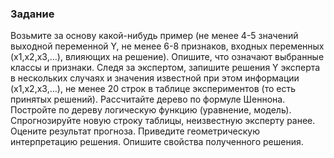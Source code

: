 ### Задание
Возьмите за основу какой-нибудь пример (не менее 4-5 значений выходной переменной Y, не менее 6-8 признаков, входных переменных (x1,x2,x3,…), влияющих на решение).
Опишите, что означают выбранные классы и признаки.
Следя за экспертом, запишите решения Y эксперта в нескольких случаях и значения известной при этом информации (x1,x2,x3,…), не менее 20 строк в таблице экспериментов (то есть принятых решений). 
Рассчитайте дерево по формуле Шеннона. Постройте по дереву логическую функцию (уравнение, модель). Спрогнозируйте новую строку таблицы, неизвестную эксперту ранее. Оцените результат прогноза.
Приведите геометрическую интерпретацию решения. Опишите свойства полученного решения.
